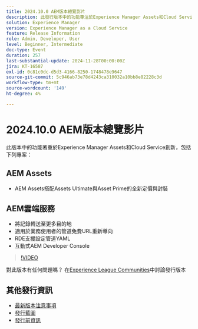 ```yaml
---
title: 2024.10.0 AEM版本總覽影片
description: 此發行版本中的功能專注於Experience Manager Assets和Cloud Service創新，並包括下列專案：AEM Assets新定價和封裝搭配AEM Assets與Assets Ultimate和Asset PrimeAEM Cloud Service將記錄檔轉送到更多目的地業務使用者的Pipeline免費URL重新導向​RDE支援設定Pipeline YAML​互動式AEM Developer Console
solution: Experience Manager
version: Experience Manager as a Cloud Service
feature: Release Information
role: Admin, Developer, User
level: Beginner, Intermediate
doc-type: Event
duration: 257
last-substantial-update: 2024-11-28T00:00:00Z
jira: KT-16587
exl-id: 0c81c0dc-d5d3-4166-8250-1748478e9647
source-git-commit: 5c946ab73e78d4243ca310032a10bb8e82228c3d
workflow-type: tm+mt
source-wordcount: '149'
ht-degree: 4%

---
```


# 2024.10.0 AEM版本總覽影片

此版本中的功能著重於Experience Manager Assets和Cloud Service創新，包括下列專案：

## AEM Assets

* AEM Assets搭配Assets Ultimate與Asset Prime的全新定價與封裝

## AEM雲端服務

* 將記錄轉送至更多目的地
* 適用於業務使用者的管道免費URL重新導&#x200B;向
* RDE支援設定管道YAML&#x200B;
* 互動式AEM Developer Console

>[!VIDEO](https://video.tv.adobe.com/v/3440501/?learn=on&enablevpops)

對此版本有任何問題嗎？  在[Experience League Communities](https://adobe.ly/3ZgKGmh)中討論發行版本

## 其他發行資訊

* [最新版本注意事項](https://experienceleague.adobe.com/docs/experience-manager-cloud-service/content/release-notes/home.html?lang=zh-Hant)
* [發行藍圖](https://experienceleague.adobe.com/docs/experience-manager-release-information/aem-release-updates/update-releases-roadmap.html?lang=zh-Hant)
* [發行前資訊](https://experienceleague.adobe.com/docs/experience-manager-cloud-service/content/release-notes/prerelease.html?lang=zh-Hant)
